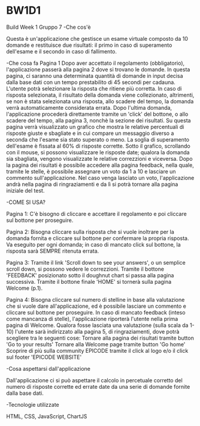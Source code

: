 # BW1D1
Build Week 1 Gruppo 7
-Che cos'è

Questa è un'applicazione che gestisce un esame virtuale composto da 10 domande e restituisce due risultati: il primo in caso di superamento dell'esame e il secondo in caso di fallimento.

-Che cosa fa
Pagina 1
Dopo aver accettato il regolamento (obbligatorio), l'applicazione passerà alla pagina 2 dove si trovano le domande. 
In questa pagina, ci saranno una determinata quantità di domande in input decisa dalla base dati con un tempo prestabilito di 45 secondi per cadauna. L'utente potrà selezionare la risposta che ritiene più corretta. In caso di risposta selezionata, il risultato della domanda viene collezionato, altrimenti, se non è stata selezionata una risposta, allo scadere del tempo, la domanda verrà automaticamente considerata errata. 
Dopo l'ultima domanda, l'applicazione procederà direttamente tramite un 'click' del bottone, o allo scadere del tempo, alla pagina 3, nonchè la sezione dei risultati. Su questa pagina verrà visualizzato un grafico che mostra le relative percentuali di risposte giuste e sbagliate e in cui compare un messaggio diverso a seconda che l'esame sia stato superato o meno. La soglia di superamento dell'esame è fissata al 60% di risposte corrette. 
Sotto il grafico, scrollando con il mouse, si possono visualizzare le risposte date; qualora la domanda sia sbagliata, vengono visualizzate le relative correzzioni e viceversa. 
Dopo la pagina dei risultati è possibile accedere alla pagina feedback, nella quale, tramite le stelle, è possibile assegnare un voto da 1 a 10 e lasciare un commento sull'applicazione. Nel caso venga lasciato un voto, l'applicazione andrà nella pagina di ringraziamenti e da lì si potrà tornare alla pagina iniziale del test. 

-COME SI USA?

Pagina 1: 
C'è bisogno di cliccare e accettare il regolamento e poi cliccare sul bottone per proseguire. 

Pagina 2: 
Bisogna cliccare sulla risposta che si vuole inoltrare per la domanda fornita e cliccare sul bottone per confermare la propria risposta. 
Va eseguito per ogni domanda; in caso di mancato click sul bottone, la risposta sarà SEMPRE ritenuta errata. 

Pagina 3: 
Tramite il link 'Scroll down to see your answers', o un semplice scroll down, si possono vedere le correzzioni. 
Tramite il bottone 'FEEDBACK' posizionato sotto il doughnut chart si passa alla pagina successiva.
Tramite il bottone finale 'HOME' si tornerà sulla pagina Welcome (p.1).


Pagina 4:
Bisogna cliccare sul numero di stelline in base alla valutazione che si vuole dare all'applicazione, ed è possibile lasciare un commento e cliccare sul bottone per proseguire. In caso di mancato feedback (inteso come mancanza di stelle), l'applicazione riporterà l'utente nella prima pagina di Welcome. 
Qualora fosse lasciata una valutazione (sulla scala da 1-10) l'utente sarà indirizzato alla pagina 5, di ringraziamenti, dove potrà scegliere tra le seguenti cose:
Tornare alla pagina dei risultati tramite button 'Go to your results'
Tornare alla Welcome page tramite button 'Go home'
Scoprire di più sulla community EPICODE tramite il click al logo e/o il click sul footer 'EPICODE WEBSITE'

-Cosa aspettarsi dall'applicazione

Dall'applicazione ci si può aspettare il calcolo in percetuale corretto del numero di risposte corrette ed errate date da una serie di domande fornite dalla base dati.

-Tecnologie utilizzate

HTML, CSS, JavaScript, ChartJS
